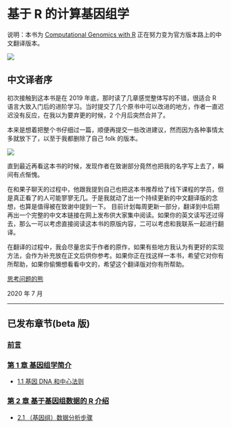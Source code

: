 # 基于 R 的计算基因组学

说明：本书为 [Computational Genomics with R](http://compgenomr.github.io/book/) 正在努力变为官方版本路上的中文翻译版本。

![](https://kaopubear-1254299507.cos.ap-shanghai.myqcloud.com/picgo/20200710222705.png)

## 中文译者序

初次接触到这本书是在 2019 年底，那时读了几章感觉整体写的不错，很适合 R 语言大致入门后的进阶学习。当时提交了几个原书中可以改进的地方，作者一直迟迟没有反应，在我以为要弃更的时候，2 个月后突然合并了。

本来是想着把整个书仔细过一篇，顺便再提交一些改进建议，然而因为各种事情太多就放下了，以至于我都删除了自己 folk 的版本。

![](https://kaopubear-1254299507.cos.ap-shanghai.myqcloud.com/picgo/20200710223149.png)

直到最近再看这本书的时候，发现作者在致谢部分竟然也把我的名字写上去了，瞬间有点惭愧。

在和果子聊天的过程中，他跟我提到自己也把这本书推荐给了线下课程的学员，但是真正看了的人可能寥寥无几。于是我就动了出一个持续更新的中文翻译版的念想，也算是值得被在致谢中提到一下。
目前计划每周更新一部分，翻译到中后期再出一个完整的中文本链接在网上发布供大家集中阅读。如果你的英文读写还过得去，那么一可以考虑直接阅读这本书的原版内容，二可以考虑和我联系一起进行翻译。

在翻译的过程中，我会尽量忠实于作者的原作，如果有些地方我认为有更好的实现方法，会作为补充放在正文后供你参考。如果你正在找这样一本书，希望它对你有所帮助，如果你偷懒想看看中文的，希望这个翻译版对你有所帮助。

[思考问题的熊](https://kaopubear.top)

2020 年 7 月

---

## 已发布章节(beta 版)

### [前言](00-index.md)

### [第 1 章 基因组学简介](01.md)

- [1.1 基因 DNA 和中心法则](01-1.md)

### [第 2 章 基于基因组数据的 R 介绍](02.md)

- [2.1 （基因组）数据分析步骤](02-1.md)
